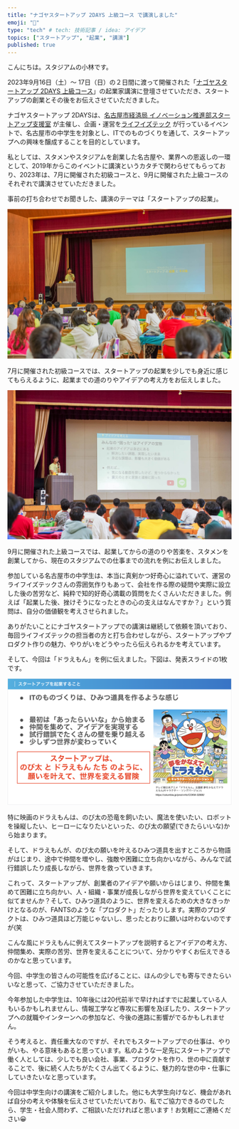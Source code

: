 ```yaml
---
title: "ナゴヤスタートアップ 2DAYS 上級コース で講演しました"
emoji: "🔦"
type: "tech" # tech: 技術記事 / idea: アイデア
topics: ["スタートアップ", "起業", "講演"]
published: true
---
```


こんにちは。スタジアムの小林です。

2023年9月16日（土）〜 17日（日）の２日間に渡って開催された「[ナゴヤスタートアップ 2DAYS 上級コース](https://project.life-is-tech.com/nagoya2023_joukyu)」の起業家講演に登壇させていただき、スタートアップの創業とその後をお伝えさせていただきました。

ナゴヤスタートアップ 2DAYSは、[名古屋市経済局 イノベーション推進部スタートアップ支援室](https://nagoya-innovation.jp/) が主催し、企画・運営を[ライフイズテック](https://life-is-tech.com/) が行っているイベントで、名古屋市の中学生を対象とし、ITでのものづくりを通して、スタートアップへの興味を醸成することを目的としています。



私としては、スタメンやスタジアムを創業した名古屋や、業界への恩返しの一環として、2019年からこのイベントに講演というカタチで関わらせてもらっており、2023年は、7月に開催された初級コースと、9月に開催された上級コースのそれぞれで講演させていただきました。

事前の打ち合わせでお聞きした、講演のテーマは「スタートアップの起業」。

![スタートアップの起業とその後](/images/nagoya_startup_2day_2023_1.jpg)

7月に開催された初級コースでは、スタートアップの起業を少しでも身近に感じてもらえるように、起業までの道のりやアイデアの考え方をお伝えしました。

![アイデアを考える](/images/nagoya_startup_2day_2023_2.jpg)

9月に開催された上級コースでは、起業してからの道のりや苦楽を、スタメンを創業してから、現在のスタジアムでの仕事までの流れを例にお伝えしました。

参加している名古屋市の中学生は、本当に真剣かつ好奇心に溢れていて、運営のライフイズテックさんの雰囲気作りもあって、会社を作る際の疑問や実際に設立した後の苦労など、純粋で知的好奇心満載の質問をたくさんいただきました。例えば「起業した後、挫けそうになったときの心の支えはなんですか？」という質問は、自分の価値観を考えさせられました。


ありがたいことにナゴヤスタートアップでの講演は継続して依頼を頂いており、毎回ライフイズテックの担当者の方と打ち合わせしながら、スタートアップやプロダクト作りの魅力、やりがいをどうやったら伝えられるかを考えています。

そして、今回は「ドラえもん」を例に伝えました。下図は、発表スライドの1枚です。

![ITのものづくりは、ひみつ道具を作るような感じ](/images/nagoya_startup_2day_2023_3.png)

特に映画のドラえもんは、のび太の恐竜を飼いたい、魔法を使いたい、ロボットを操縦したい、ヒーローになりたいといった、のび太の願望(できたらいいな)から始まります。

そして、ドラえもんが、のび太の願いを叶えるひみつ道具を出すところから物語がはじまり、途中で仲間を増やし、強敵や困難に立ち向かいながら、みんなで試行錯誤したり成長しながら、世界を救っていきます。

これって、スタートアップが、創業者のアイデアや願いからはじまり、仲間を集めて困難に立ち向かい、人・組織・事業が成長しながら世界を変えていくことに似てませんか？そして、ひみつ道具のように、世界を変えるための大きなきっかけとなるのが、FANTSのような「プロダクト」だったりします。実際のプロダクトは、ひみつ道具ほど万能じゃないし、思ったとおりに願いは叶わないのですが(笑

こんな風にドラえもんに例えてスタートアップを説明するとアイデアの考え方、仲間集め、実際の苦労、世界を変えることについて、分かりやすくお伝えできるのかなと思っています。

今回、中学生の皆さんの可能性を広げることに、ほんの少しでも寄与できたらいいなと思って、ご協力させていただきました。

今年参加した中学生は、10年後には20代前半で早ければすでに起業している人もいるかもしれませんし、情報工学など専攻に影響を及ぼしたり、スタートアップへの就職やインターンへの参加など、今後の進路に影響がでるかもしれません。

そう考えると、責任重大なのですが、それでもスタートアップでの仕事は、やりがいも、やる意味もあると思っています。私のような一足先にスタートアップで働く人としては、少しでも良い会社、事業、プロダクトを作り、世の中に貢献することで、後に続く人たちがたくさん出てくるように、魅力的な世の中・仕事にしていきたいなと思っています。

今回は中学生向けの講演をご紹介しました。他にも大学生向けなど、機会があれば自分の考えや体験を伝えさせていただいており、私でご協力できるのでしたら、学生・社会人問わず、ご相談いただければと思います！お気軽にご連絡ください😀